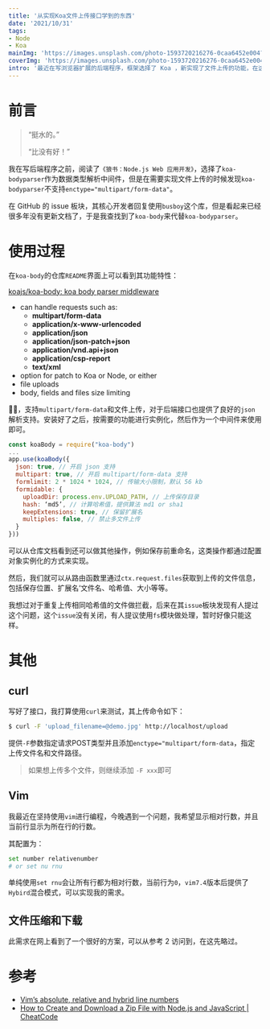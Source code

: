 ```yaml
---
title: '从实现Koa文件上传接口学到的东西'
date: '2021/10/31'
tags:
- Node
- Koa
mainImg: 'https://images.unsplash.com/photo-1593720216276-0caa6452e004?crop=entropy&cs=tinysrgb&fit=max&fm=jpg&ixid=MnwxNjUyNjZ8MHwxfHJhbmRvbXx8fHx8fHx8fDE2MzU2MTQwODc&ixlib=rb-1.2.1&q=80&w=1080'
coverImg: 'https://images.unsplash.com/photo-1593720216276-0caa6452e004?crop=entropy&cs=tinysrgb&fit=max&fm=jpg&ixid=MnwxNjUyNjZ8MHwxfHJhbmRvbXx8fHx8fHx8fDE2MzU2MTQwODc&ixlib=rb-1.2.1&q=80&w=400'
intro: '最近在写浏览器扩展的后端程序，框架选择了 Koa ，新实现了文件上传的功能，在这里简单记录一下。'
---
```


# 前言

> “挺水的。” 
>
> “比没有好！”

我在写后端程序之前，阅读了`《狼书：Node.js Web 应用开发》`，选择了`koa-bodyparser`作为数据类型解析中间件，但是在需要实现文件上传的时候发现`koa-bodyparser`不支持`enctype="multipart/form-data"`。

在 GitHub 的 issue 板块，其核心开发者回复使用`busboy`这个库，但是看起来已经很多年没有更新文档了，于是我查找到了`koa-body`来代替`koa-bodyparser`。



# 使用过程

在`koa-body`的仓库`README`界面上可以看到其功能特性：

[koajs/koa-body: koa body parser middleware](https://github.com/koajs/koa-body)

- can handle requests such as:
  - **multipart/form-data**
  - **application/x-www-urlencoded**
  - **application/json**
  - **application/json-patch+json**
  - **application/vnd.api+json**
  - **application/csp-report**
  - **text/xml**
- option for patch to Koa or Node, or either
- file uploads
- body, fields and files size limiting

👌🏻，支持`multipart/form-data`和文件上传，对于后端接口也提供了良好的`json`解析支持。安装好了之后，按需要的功能进行实例化，然后作为一个中间件来使用即可。

```js
const koaBody = require("koa-body")
...
app.use(koaBody({
  json: true, // 开启 json 支持
  multipart: true, // 开启 multipart/form-data 支持
  formlimit: 2 * 1024 * 1024, // 传输大小限制，默认 56 kb
  formidable: {
    uploadDir: process.env.UPLOAD_PATH, // 上传保存目录
    hash: ‘md5’, // 计算哈希值，提供算法 md1 or sha1
    keepExtensions: true, // 保留扩展名
    multiples: false, // 禁止多文件上传
  }
}))
```

可以从仓库文档看到还可以做其他操作，例如保存前重命名，这类操作都通过配置对象实例化的方式来实现。

然后，我们就可以从路由函数里通过`ctx.request.files`获取到上传的文件信息，包括保存位置、扩展名‘文件名、哈希值、大小等等。

我想过对于重复上传相同哈希值的文件做拦截，后来在其`issue`板块发现有人提过这个问题，这个`issue`没有关闭，有人提议使用`fs`模块做处理，暂时好像只能这样。



# 其他

## curl

写好了接口，我打算使用`curl`来测试，其上传命令如下：

```bash
$ curl -F 'upload_filename=@demo.jpg' http://localhost/upload
```

提供`-F`参数指定请求POST类型并且添加`enctype="multipart/form-data`，指定上传文件名和文件路径。

> 如果想上传多个文件，则继续添加 `-F xxx`即可

## Vim

我最近在坚持使用`vim`进行编程，今晚遇到一个问题，我希望显示相对行数，并且当前行显示为所在行的行数。

其配置为：

```bash
set number relativenumber
# or set nu rnu
```

单纯使用`set rnu`会让所有行都为相对行数，当前行为`0`，`vim7.4`版本后提供了`Hybird`混合模式，可以实现我的需求。

## 文件压缩和下载

此需求在网上看到了一个很好的方案，可以从参考 2 访问到，在这先略过。

# 参考

- [Vim’s absolute, relative and hybrid line numbers](https://jeffkreeftmeijer.com/vim-number/)
- [How to Create and Download a Zip File with Node.js and JavaScript | CheatCode](https://cheatcode.co/tutorials/how-to-create-and-download-a-zip-file-with-node-js-and-javascript)

